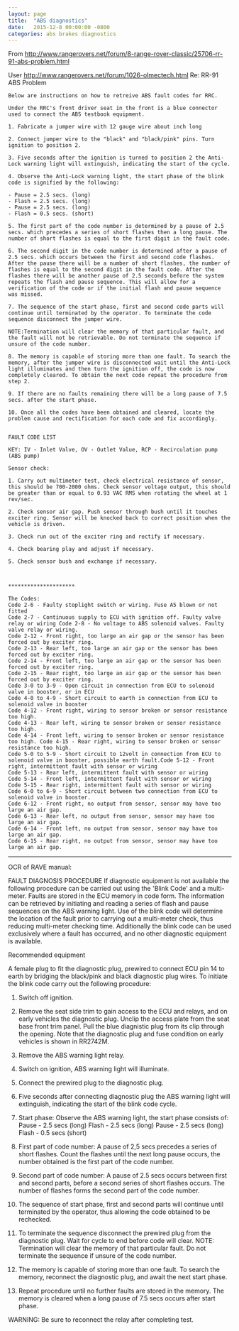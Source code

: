 ```yaml
---
layout: page 
title:  "ABS diagnostics"
date:   2015-12-8 00:00:00 -0800
categories: abs brakes diagnostics 
---
```


From http://www.rangerovers.net/forum/8-range-rover-classic/25706-rr-91-abs-problem.html

User http://www.rangerovers.net/forum/1026-olmectech.html
Re: RR-91 ABS Problem

    Below are instructions on how to retreive ABS fault codes for RRC.

    Under the RRC's front driver seat in the front is a blue connector used to connect the ABS testbook equipment.

    1. Fabricate a jumper wire with 12 gauge wire about inch long

    2. Connect jumper wire to the "black" and "black/pink" pins. Turn ignition to position 2.

    3. Five seconds after the ignition is turned to position 2 the Anti-Lock warning light will extinguish, indicating the start of the cycle.

    4. Observe the Anti-Lock warning light, the start phase of the blink code is signified by the following:

    - Pause = 2.5 secs. (long)
    - Flash = 2.5 secs. (long)
    - Pause = 2.5 secs. (long)
    - Flash = 0.5 secs. (short)

    5. The first part of the code number is determined by a pause of 2.5 secs. which precedes a series of short flashes then a long pause. The number of short flashes is equal to the first digit in the fault code.

    6. The second digit in the code number is determined after a pause of 2.5 secs. which occurs between the first and second code flashes. After the pause there will be a number of short flashes, the number of flashes is equal to the second digit in the fault code. After the flashes there will be another pause of 2.5 seconds before the system repeats the flash and pause sequence. This will allow for a verification of the code or if the initial flash and pause sequence was missed.

    7. The sequence of the start phase, first and second code parts will continue until terminated by the operator. To terminate the code sequence disconnect the jumper wire.

    NOTE:Termination will clear the memory of that particular fault, and the fault will not be retrievable. Do not terminate the sequence if unsure of the code number.

    8. The memory is capable of storing more than one fault. To search the memory, after the jumper wire is disconnected wait until the Anti-Lock light illuminates and then turn the ignition off, the code is now completely cleared. To obtain the next code repeat the procedure from step 2.

    9. If there are no faults remaining there will be a long pause of 7.5 secs. after the start phase.

    10. Once all the codes have been obtained and cleared, locate the problem cause and rectification for each code and fix accordingly.


    FAULT CODE LIST

    KEY: IV - Inlet Valve, OV - Outlet Value, RCP - Recirculation pump (ABS pump)

    Sensor check:

    1. Carry out multimeter test, check electrical resistance of sensor, this should be 700-2000 ohms. Check sensor voltage output, this should be greater than or equal to 0.93 VAC RMS when rotating the wheel at 1 rev/sec.

    2. Check sensor air gap. Push sensor through bush until it touches exciter ring. Sensor will be knocked back to correct position when the vehicle is driven.

    3. Check run out of the exciter ring and rectify if necessary.

    4. Check bearing play and adjust if necessary.

    5. Check sensor bush and exchange if necessary.



    *********************

    The Codes:
    Code 2-6 - Faulty stoplight switch or wiring. Fuse A5 blown or not fitted
    Code 2-7 - Continuous supply to ECU with ignition off. Faulty valve relay or wiring Code 2-8 - No voltage to ABS solenoid valves. Faulty valve relay or wiring.
    Code 2-12 - Front right, too large an air gap or the sensor has been forced out by exciter ring.
    Code 2-13 - Rear left, too large an air gap or the sensor has been forced out by exciter ring.
    Code 2-14 - Front left, too large an air gap or the sensor has been forced out by exciter ring.
    Code 2-15 - Rear right, too large an air gap or the sensor has been forced out by exciter ring.
    Code 3-0 to 3-9 - Open circuit in connection from ECU to solenoid valve in booster, or in ECU
    Code 4-0 to 4-9 - Short circuit to earth in connection from ECU to solenoid valve in booster
    Code 4-12 - Front right, wiring to sensor broken or sensor resistance too high.
    Code 4-13 - Rear left, wiring to sensor broken or sensor resistance too high.
    Code 4-14 - Front left, wiring to sensor broken or sensor resistance too high. Code 4-15 - Rear right, wiring to sensor broken or sensor resistance too high.
    Code 5-0 to 5-9 - Short circuit to 12volt in connection from ECU to solenoid valve in booster, possible earth fault.Code 5-12 - Front right, intermittent fault with sensor or wiring
    Code 5-13 - Rear left, intermittent fault with sensor or wiring
    Code 5-14 - Front left, intermittent fault with sensor or wiring
    Code 5-15 - Rear right, intermittent fault with sensor or wiring
    Code 6-0 to 6-9 - Short circuit between two connection from ECU to solenoid valve in booster.
    Code 6-12 - Front right, no output from sensor, sensor may have too large an air gap.
    Code 6-13 - Rear left, no output from sensor, sensor may have too large an air gap.
    Code 6-14 - Front left, no output from sensor, sensor may have too large an air gap.
    Code 6-15 - Rear right, no output from sensor, sensor may have too large an air gap. 

-----------------------------
OCR of RAVE manual:

FAULT DIAGNOSIS PROCEDURE If diagnostic equipment is not available the
following procedure can be carried out using the 'Blink Code' and
a multi-meter. Faults are stored in the ECU memory in code form. The
information can be retrieved by initiating and reading a series of flash and
pause sequences on the ABS warning light.  Use of the blink code will determine
the location of the fault prior to carrying out a multi-meter check, thus
reducing multi-meter checking time.  Additionally the blink code can be used
exclusively where a fault has occurred, and no other diagnostic equipment is
available.


Recommended equipment

A female plug to fit the diagnostic plug, prewired to connect ECU pin 14 to
earth by bridging the black/pink and black diagnostic plug wires.  To initiate
the blink code carry out the following procedure:

1. Switch off ignition.

2. Remove the seat side trim to gain access to the ECU and relays, and on early
   vehicles the diagnostic plug. Unclip the access plate from the seat base
   front trim panel. Pull the blue diagnistic plug from its clip through the
   opening. Note that the diagnostic plug and fuse condition on early vehicles
   is shown in RR2742M.


3. Remove the ABS warning light relay.


4. Switch on ignition, ABS warning light will illuminate.


5. Connect the prewired plug to the diagnostic plug.


6. Five seconds after connecting diagnostic plug the ABS warning light will
   extinguish, indicating the start of the blink code cycle.


7. Start phase: Observe the ABS warning light, the start phase consists of:
   Pause - 2.5 secs (long) Flash - 2.5 secs (long) Pause - 2.5 secs (long)
   Flash - 0.5 secs (short)


8. First part of code number: A pause of 2,5 secs precedes a series of short
   flashes. Count the flashes until the next long pause occurs, the number
   obtained is the first part of the code number.


9. Second part of code number: A pause of 2.5 secs occurs between first and
   second parts, before a second series of short flashes occurs.  The number of
   flashes forms the second part of the code number.


10. The sequence of start phase, first and second parts will continue until
    terminated by the operator, thus allowing the code obtained to be
    rechecked.


11. To terminate the sequence disconnect the prewired plug from the diagnostic
    plug. Wait for cycle to end before code will clear.  NOTE: Termination will
    clear the memory of that particular fault. Do not terminate the sequence if
    unsure of the code number.


12. The memory is capable of storing more than one fault. To search the memory,
    reconnect the diagnostic plug, and await the next start phase.


13. Repeat procedure until no further faults are stored in the memory. The
    memory is cleared when a long pause of 7.5 secs occurs after start phase.


WARNING: Be sure to reconnect the relay after completing test.
